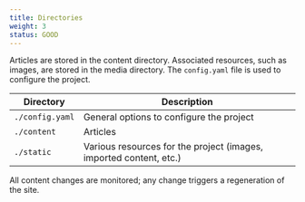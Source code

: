 ```yaml
---
title: Directories
weight: 3
status: GOOD
---
```


Articles are stored in the content directory. Associated resources, such as images, are stored in the media directory.
The `config.yaml` file is used to configure the project.

| **Directory** | **Description** |
|---------------|-----------------|
| `./config.yaml` | General options to configure the project |
| `./content` | Articles |
| `./static` | Various resources for the project (images, imported content, etc.) |

All content changes are monitored; any change triggers a regeneration of the site.
